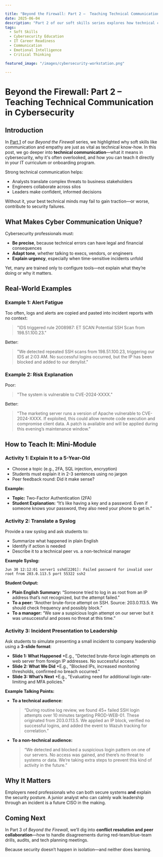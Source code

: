 ```yaml
---

title: "Beyond the Firewall: Part 2 –  Teaching Technical Communication in Cybersecurity"
date: 2025-06-04
description: "Part 2 of our soft skills series explores how technical communication transforms cybersecurity education and operations—plus how to embed it into existing IT lessons."
tags:
  - Soft Skills
  - Cybersecurity Education
  - IT Career Readiness
  - Communication
  - Emotional Intelligence
  - Critical Thinking

featured_image: "/images/cybersecurity-workstation.png"

---
```


# Beyond the Firewall: Part 2 –  Teaching Technical Communication in Cybersecurity

## Introduction

In [Part 1](../beyond-firewall-part1/) of our *Beyond the Firewall* series, we highlighted why soft skills like communication and empathy are just as vital as technical know-how. In this post, we go deeper into **technical communication**—what it means in cybersecurity, why it's often overlooked, and how you can teach it directly in your IT curriculum or onboarding program.

Strong technical communication helps:

* Analysts translate complex threats to business stakeholders
* Engineers collaborate across silos
* Leaders make confident, informed decisions

Without it, your best technical minds may fail to gain traction—or worse, contribute to security failures.

## What Makes Cyber Communication Unique?

Cybersecurity professionals must:

* **Be precise**, because technical errors can have legal and financial consequences
* **Adapt tone**, whether talking to execs, vendors, or engineers
* **Explain urgency**, especially when time-sensitive incidents unfold

Yet, many are trained only to configure tools—not explain what they’re doing or why it matters.

## Real-World Examples

### Example 1: Alert Fatigue

Too often, logs and alerts are copied and pasted into incident reports with no context:

> "IDS triggered rule 2008987: ET SCAN Potential SSH Scan from 198.51.100.23."

Better:

> "We detected repeated SSH scans from 198.51.100.23, triggering our IDS at 2:03 AM. No successful logins occurred, but the IP has been blocked and added to our denylist."

### Example 2: Risk Explanation

Poor:

> "The system is vulnerable to CVE-2024-XXXX."

Better:

> "The marketing server runs a version of Apache vulnerable to CVE-2024-XXXX. If exploited, this could allow remote code execution and compromise client data. A patch is available and will be applied during this evening’s maintenance window."

## How to Teach It: Mini-Module

### Activity 1: Explain It to a 5-Year-Old

* Choose a topic (e.g., 2FA, SQL injection, encryption)
* Students must explain it in 2-3 sentences using no jargon
* Peer feedback round: Did it make sense?

**Example:**

* **Topic:** Two-Factor Authentication (2FA)
* **Student Explanation:** “It’s like having a key and a password. Even if someone knows your password, they also need your phone to get in.”

### Activity 2: Translate a Syslog

Provide a raw syslog and ask students to:

* Summarize what happened in plain English
* Identify if action is needed
* Describe it to a technical peer vs. a non-technical manager

**Example Syslog:**

```
Jun 30 12:12:01 server1 sshd[2201]: Failed password for invalid user root from 203.0.113.5 port 55322 ssh2
```

**Student Output:**

* **Plain English Summary:** “Someone tried to log in as root from an IP address that’s not recognized, but the attempt failed.”
* **To a peer:** “Another brute-force attempt on SSH. Source: 203.0.113.5. We should check frequency and possibly block.”
* **To a manager:** “We saw a suspicious login attempt on our server but it was unsuccessful and poses no threat at this time.”

### Activity 3: Incident Presentation to Leadership

Ask students to simulate presenting a small incident to company leadership using a **3-slide format**:

* **Slide 1: What Happened**
  \*E.g., "Detected brute-force login attempts on web server from foreign IP addresses. No successful access."
* **Slide 2: What We Did**
  \*E.g., "Blocked IPs, increased monitoring thresholds, confirmed no breach occurred."
* **Slide 3: What’s Next**
  \*E.g., "Evaluating need for additional login rate-limiting and MFA policies."

**Example Talking Points:**

* **To a technical audience:**

  > “During routine log review, we found 45+ failed SSH login attempts over 10 minutes targeting PROD-WEB-01. These originated from 203.0.113.5. We applied an IP block, verified no successful logins, and added the event to Wazuh tracking for correlation.”

* **To a non-technical audience:**

  > “We detected and blocked a suspicious login pattern on one of our servers. No access was gained, and there’s no threat to systems or data. We’re taking extra steps to prevent this kind of activity in the future.”

## Why It Matters

Employers need professionals who can both secure systems **and** explain the security posture. A junior analyst who can calmly walk leadership through an incident is a future CISO in the making.

## Coming Next

In Part 3 of *Beyond the Firewall*, we’ll dig into **conflict resolution and peer collaboration**—how to handle disagreements during red-team/blue-team drills, audits, and tech planning meetings.

Because security doesn’t happen in isolation—and neither does learning.
